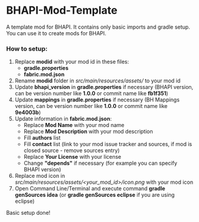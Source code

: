 # BHAPI-Mod-Template

A template mod for BHAPI. It contains only basic imports and gradle setup. You can use it to create mods for BHAPI.

### How to setup:
1. Replace **modid** with your mod id in these files:
	- **gradle.properties**
	- **fabric.mod.json**
2. Rename **modid** folder in *src/main/resources/assets/* to your mod id
3. Update **bhapi_version** in **gradle.properties** if necessary (BHAPI version, can be version number like **1.0.0** or commit name like **fb1f351**)
4. Update **mappings** in **gradle.properties** if necessary (BH Mappings version, can be version number like **1.0.0** or commit name like **9e4003b**)
5. Update information in **fabric.mod.json**:
	- Replace **Mod Name** with your mod name
	- Replace **Mod Description** with your mod description
	- Fill **authors** list
	- Fill **contact** list (link to your mod issue tracker and sources, if mod is closed source - remove sources entry)
	- Replace **Your License** with your license
	- Change **"depends"** if necessary (for example you can specify BHAPI version)
6. Replace mod icon in *src/main/resources/assets/<your_mod_id>/icon.png* with your mod icon
7. Open Command Line/Terminal and execute command **gradle genSources idea** (or **gradle genSources eclipse** if you are using eclipse)

Basic setup done!